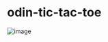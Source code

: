 # odin-tic-tac-toe


![image](https://github.com/user-attachments/assets/b28bd588-e0d1-41bb-ae42-0feac6083e7c)
